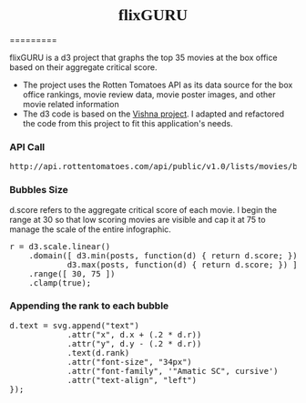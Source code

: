 <!doctype html>
<head>
<link href='http://fonts.googleapis.com/css?family=Amatic+SC:700' rel='stylesheet' type='text/css'>
<style type="text/css">
h1 {
  font-family: 'Amatic SC', cursive;
  text-align: center;
}
</style>
</head>
<h1>flixGURU</h1>
=========
<p>flixGURU is a d3 project that graphs the top 35 movies at the box office based on their aggregate critical score.</p>
<ul>
<li>The project uses the Rotten Tomatoes API as its data source for the box office rankings, movie review data, movie poster images, and other movie related information</li>
<li>The d3 code is based on the <a href="https://github.com/ricardmo/vishna">Vishna project</a>. I adapted and refactored the code from this project to fit this application's needs.</li>
</ul>
<h3>API Call</h3>
<pre>http://api.rottentomatoes.com/api/public/v1.0/lists/movies/box_office.json?APIKEY&limit=36&callback=?"</pre>

<h3>Bubbles Size</h3>
d.score refers to the aggregate critical score of each movie. I begin the range at 30 so that low scoring movies are visible and cap it at 75 to manage the scale of the entire infographic.
<pre>r = d3.scale.linear()
    .domain([ d3.min(posts, function(d) { return d.score; }),
            d3.max(posts, function(d) { return d.score; }) ])
    .range([ 30, 75 ])
    .clamp(true);</pre>

<h3>Appending the rank to each bubble</h3>
<pre>d.text = svg.append("text")
            .attr("x", d.x + (.2 * d.r))
            .attr("y", d.y - (.2 * d.r))
            .text(d.rank)
            .attr("font-size", "34px")
            .attr("font-family", '"Amatic SC", cursive')
            .attr("text-align", "left")
});</pre>
